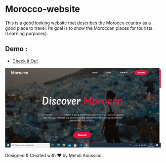 # Morocco-website
This is a good looking website that describes the Morocco country as a good place to travel. Its goal is to show the Moroccan places for tourists.
(Learning purposes).

## Demo : 
- [Check it Out](https://aoussiad-mehdi.github.io/Morocco-traveling-website/index.html#)

![](images/hero.jpg)

Designed & Created with ❤️ by Mehdi Aoussiad.

